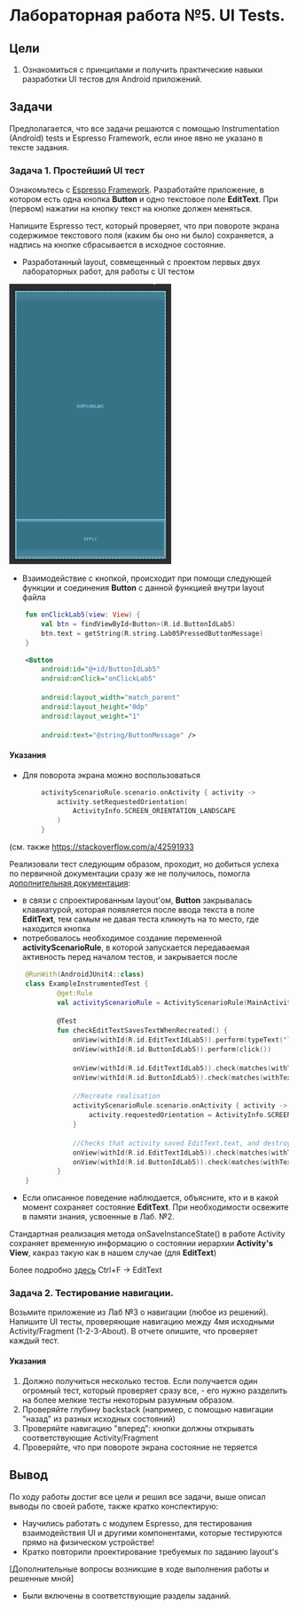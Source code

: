 # Лабораторная работа №5. UI Tests.

## Цели
1. Ознакомиться с принципами и получить практические навыки разработки UI тестов для Android приложений.

## Задачи
Предполагается, что все задачи решаются с помощью Instrumentation (Android) tests и Espresso Framework, если иное явно не указано в тексте задания.

### Задача 1. Простейший UI тест
Ознакомьтесь с [Espresso Framework](https://developer.android.com/training/testing/espresso). Разработайте приложение, в котором есть одна кнопка **Button** и одно текстовое поле **EditText**. При (первом) нажатии на кнопку текст на кнопке должен меняться.

Напишите Espresso тест, который проверяет, что при повороте экрана содержимое текстового поля (каким бы оно ни было) сохраняется, а надпись на кнопке сбрасывается в исходное состояние. 

* Разработанный layout, совмещенный с проектом первых двух лабораторных работ, для работы с UI тестом

!["Layout подлежащий тестирование"](images/layout_for_test_ui.png "Layout подлежащий тестирование")

* Взаимодействие с кнопкой, происходит при помощи следующей функции и соединения **Button** с данной функцией внутри layout файла
```kotlin
    fun onClickLab5(view: View) {
        val btn = findViewById<Button>(R.id.ButtonIdLab5)
        btn.text = getString(R.string.Lab05PressedButtonMessage)
    }
```
```xml
    <Button
        android:id="@+id/ButtonIdLab5"
        android:onClick="onClickLab5"

        android:layout_width="match_parent"
        android:layout_height="0dp"
        android:layout_weight="1"

        android:text="@string/ButtonMessage" />
```

#### Указания
* Для поворота экрана можно воспользоваться 

```kotlin
        activityScenarioRule.scenario.onActivity { activity ->
            activity.setRequestedOrientation(
                ActivityInfo.SCREEN_ORIENTATION_LANDSCAPE
            )
        }
```
(см. также https://stackoverflow.com/a/42591933


Реализовали тест следующим образом, проходит, но добиться успеха по первичной документации сразу же не получилось, помогла [дополнительная документация](https://developer.android.com/training/testing/ui-testing/espresso-testing):
* в связи с спроектированным layout'ом, **Button** закрывалась клавиатурой, которая появляется после ввода текста в поле **EditText**, тем самым не давая теста кликнуть на то место, где находится кнопка
* потребовалось необходимое создание переменной **activityScenarioRule**, в которой запускается передаваемая активность перед началом тестов, и закрывается после
```kotlin
    @RunWith(AndroidJUnit4::class)
    class ExampleInstrumentedTest {
            @get:Rule
            val activityScenarioRule = ActivityScenarioRule(MainActivity::class.java)

            @Test
            fun checkEditTextSavesTextWhenRecreated() {
                onView(withId(R.id.EditTextIdLab5)).perform(typeText("lolita"), closeSoftKeyboard())
                onView(withId(R.id.ButtonIdLab5)).perform(click())

                onView(withId(R.id.EditTextIdLab5)).check(matches(withText("lolita")))
                onView(withId(R.id.ButtonIdLab5)).check(matches(withText("!*@\$?Y0U\'l23 H4CK3D^#!\$?(")))
                
                //Recreate realisation
                activityScenarioRule.scenario.onActivity { activity ->
                    activity.requestedOrientation = ActivityInfo.SCREEN_ORIENTATION_LANDSCAPE
                }

                //Checks that activity saved EditText.text, and destroy Button.text
                onView(withId(R.id.EditTextIdLab5)).check(matches(withText("lolita")))
                onView(withId(R.id.ButtonIdLab5)).check(matches(withText("Apply")))
            }
    }
```

* Если описанное поведение наблюдается, объясните, кто и в какой момент сохраняет состояние **EditText**. При необходимости освежите в памяти знания, усвоенные в Лаб. №2.

Стандартная реализация метода onSaveInstanceState() в работе Activity сохраняет временную информацию о состоянии иерархии **Activity's View**, какраз такую как в нашем случае (для **EditText**)

Более подробно [здесь](https://developer.android.com/guide/components/activities/activity-lifecycle) Ctrl+F -> EditText

### Задача 2. Тестирование навигации.
Возьмите приложение из Лаб №3 о навигации (любое из решений). Напишите UI тесты, проверяющие навигацию между 4мя исходными Activity/Fragment (1-2-3-About). В отчете опишите, что проверяет каждый тест.

#### Указания
1. Должно получиться несколько тестов. Если получается один огромный тест, который проверяет сразу все, - его нужно разделить на более мелкие тесты некоторым разумным образом.
1. Проверяйте глубину backstack (например, с помощью навигации "назад" из разных исходных состояний)
1. Проверяйте навигацию "вперед": кнопки должны открывать соответствующие Activity/Fragment
1. Проверяйте, что при повороте экрана состояние не теряется

## Вывод
По ходу работы достиг все цели и решил все задачи, выше описал выводы по своей работе, также кратко конспектирую:
* Научились работать с модулем Espresso, для тестирования взаимодействия UI и другими компонентами, которые тестируются прямо на физическом устройстве!
* Кратко повторили проектирование требуемых по заданию layout's

[Дополнительные вопросы возникшие в ходе выполнения работы и решенные мной]
* Были включены в соответствующие разделы заданий.
